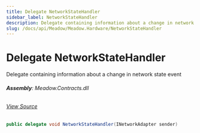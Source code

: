 ```yaml
---
title: Delegate NetworkStateHandler
sidebar_label: NetworkStateHandler
description: Delegate containing information about a change in network state event
slug: /docs/api/Meadow/Meadow.Hardware/NetworkStateHandler
---
```

# Delegate NetworkStateHandler
Delegate containing information about a change in network state event

###### **Assembly**: Meadow.Contracts.dll
###### [View Source](https://github.com/WildernessLabs/Meadow.Contracts.git/blob/develop/Source/Meadow.Contracts/Hardware/Networking/INetworkAdapter.cs#L10)
```csharp title="Declaration"
public delegate void NetworkStateHandler(INetworkAdapter sender)
```
